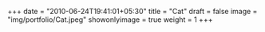 +++
date = "2010-06-24T19:41:01+05:30"
title = "Cat"
draft = false
image = "img/portfolio/Cat.jpeg"
showonlyimage = true
weight = 1
+++
